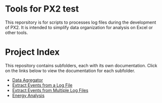 # Tools for PX2 test

This reporsitory is for scripts to processes log files during the development of PX2. It is intended to simplify data organization for analysis on Excel or other tools.

# Project Index

This repository contains subfolders, each with its own documentation. Click on the links below to view the documentation for each subfolder.

- [Data Agregator](dataAgregator/dataAgregator.md)
- [Extract Events from a Log File](extractEvents/README.md)
- [Extract Events from Multiple Log Files](ExtractEventsFromMultipleLogs/ExtractEventsFromMultipleLogss.md)
- [Energy Analysis](px2EnergyAnalysis/px2EnergyAnalysis.md)